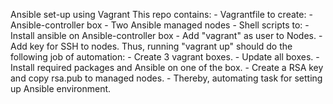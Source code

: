 Ansible set-up using Vagrant
This repo contains:
    - Vagrantfile to create:
        - Ansible-controller box
        - Two Ansible managed nodes
    - Shell scripts to:
        - Install ansible on Ansible-controller box
        - Add "vagrant" as user to Nodes.
        - Add key for SSH to nodes.
Thus, running "vagrant up" should do the following job of automation:
    - Create 3 vagrant boxes.
    - Update all boxes.
    - Install required packages and Ansible on one of the box.
    - Create a RSA key and copy rsa.pub to managed nodes.
    - Thereby, automating task for setting up Ansible environment.